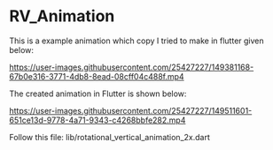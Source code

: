 # RV_Animation

This is a example animation which copy I tried to make in flutter given below:

https://user-images.githubusercontent.com/25427227/149381168-67b0e316-3771-4db8-8ead-08cff04c488f.mp4


The created animation in Flutter is shown below:

https://user-images.githubusercontent.com/25427227/149511601-651ce13d-9778-4a71-9343-c4268bbfe282.mp4

Follow this file: lib/rotational_vertical_animation_2x.dart


